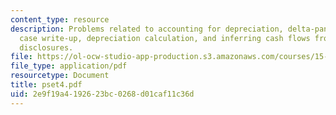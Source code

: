 ```yaml
---
content_type: resource
description: Problems related to accounting for depreciation, delta-pan am airlines
  case write-up, depreciation calculation, and inferring cash flows from depreciation
  disclosures.
file: https://ol-ocw-studio-app-production.s3.amazonaws.com/courses/15-511-financial-accounting-summer-2004/2e9f19a4192623bc0268d01caf11c36d_pset4.pdf
file_type: application/pdf
resourcetype: Document
title: pset4.pdf
uid: 2e9f19a4-1926-23bc-0268-d01caf11c36d
---
```

